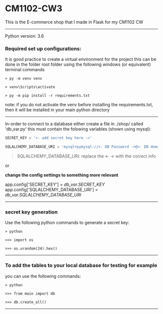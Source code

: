 # CM1102-CW3
This is the E-commerce shop that I made in Flask for my CM1102 CW

------------------------------------------------------------------

Python version: 3.6

### Required set up configurations:

It is good practice to create a virtual environment for the project
this can be done in the folder root folder using the following windows (or equivalent) terminal commands

    > py -m venv venv

    > venv\Scripts\activate

    > py -m pip install -r requirements.txt

note: if you do not activate the venv before installing the requirements.txt,
then it will be installed in your main python directory

-----------------------------------------------------

In-order to connect to a database either create a file in ./shop/ called 'db_var.py'
this must contain the folowing variables (shown using mysql):

```python
SECRET_KEY = '<- add secret key here ->' 

SQLALCHEMY_DATABASE_URI = 'mysql+pymysql://<- DB Password ->@<- DB domain/IP (localhost normally) ->/<- DB Name ->'
```

> SQLALCHEMY_DATABASE_URI: replace the <- -> with the correct info

or

**change the config settings to something more relevant**

app.config['SECRET_KEY'] = *db_var.SECRET_KEY*
app.config['SQLALCHEMY_DATABASE_URI'] = *db_var.SQLALCHEMY_DATABASE_URI*


-----------------------------------------------------

### secret key generation  
Use the following python commands to generate a secret key:

    > python

    >>> import os

    >>> os.urandom(24).hex()

-----------------------------------------------------

### To add the tables to your local database for testing for example
you can use the following commands:

    > python

    >>> from main import db

    >>> db.create_all()

-----------------------------------------------------
